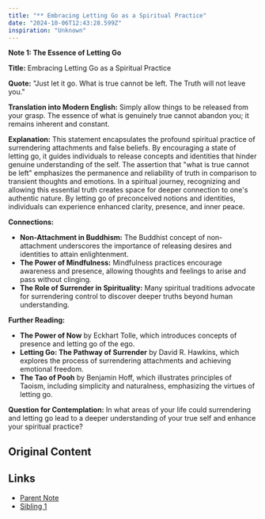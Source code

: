 ```yaml
---
title: "** Embracing Letting Go as a Spiritual Practice"
date: "2024-10-06T12:43:28.599Z"
inspiration: "Unknown"
---
```



**Note 1: The Essence of Letting Go**

**Title:** Embracing Letting Go as a Spiritual Practice

**Quote:** "Just let it go. What is true cannot be left. The Truth will not leave you."

**Translation into Modern English:** Simply allow things to be released from your grasp. The essence of what is genuinely true cannot abandon you; it remains inherent and constant.

**Explanation:** This statement encapsulates the profound spiritual practice of surrendering attachments and false beliefs. By encouraging a state of letting go, it guides individuals to release concepts and identities that hinder genuine understanding of the self. The assertion that "what is true cannot be left" emphasizes the permanence and reliability of truth in comparison to transient thoughts and emotions. In a spiritual journey, recognizing and allowing this essential truth creates space for deeper connection to one's authentic nature. By letting go of preconceived notions and identities, individuals can experience enhanced clarity, presence, and inner peace.

**Connections:**
- **Non-Attachment in Buddhism:** The Buddhist concept of non-attachment underscores the importance of releasing desires and identities to attain enlightenment.
- **The Power of Mindfulness:** Mindfulness practices encourage awareness and presence, allowing thoughts and feelings to arise and pass without clinging.
- **The Role of Surrender in Spirituality:** Many spiritual traditions advocate for surrendering control to discover deeper truths beyond human understanding.

**Further Reading:**
- **The Power of Now** by Eckhart Tolle, which introduces concepts of presence and letting go of the ego.
- **Letting Go: The Pathway of Surrender** by David R. Hawkins, which explores the process of surrendering attachments and achieving emotional freedom.
- **The Tao of Pooh** by Benjamin Hoff, which illustrates principles of Taoism, including simplicity and naturalness, emphasizing the virtues of letting go.

**Question for Contemplation:** In what areas of your life could surrendering and letting go lead to a deeper understanding of your true self and enhance your spiritual practice?

## Original Content



## Links

- [Parent Note](/parent-note.md)
- [Sibling 1](/zettel1.md)
